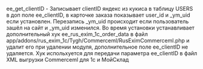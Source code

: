 ﻿ee_get_clientID - Записывает clientID яндекс из кукиса в таблицу USERS в доп поле ee_clientID, в карточке заказа показывает user_id и _ym_uid если установлен. Перезапись _ym_uid происходит если пользователь зашёл на сайт и _ym_uid изменился.
Во время установки устанавливает дополнительный хук ee_rus_exim_1c_order_data в файл app/addons/rus_exim_1c/Tygh/Commerceml/RusEximCommerceml.php и удалит его при удалении модуля, дополнительное поле ee_clientID не удаляется.
Хук испольхуется для передачи параметра ee_clientID в файл XML выгрузки Commerceml для 1с и МойСклад